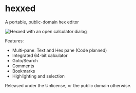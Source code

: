 hexxed
======

A portable, public-domain hex editor

![Hexxed with an open calculator dialog](https://i.imgur.com/66jwWmv.png)

Features:
* Multi-pane: Text and Hex pane (Code planned)
* Integrated 64-bit calculator
* Goto/Search
* Comments
* Bookmarks
* Highlighting and selection

Released under the Unlicense, or the public domain otherwise.